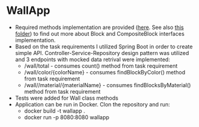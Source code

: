 # WallApp

* Required methods implementation are provided ([here](https://github.com/jankee1/WallApp/blob/master/src/main/java/com/wallapp/WallApp/model/wall/Wall.java). See also [this folder](https://github.com/jankee1/WallApp/tree/master/src/main/java/com/wallapp/WallApp/model/block)) to find out more about Block and CompositeBlock interfaces implementation.
* Based on the task requirements I utilized Spring Boot in order to create simple API. Controller-Service-Repository design pattern was utilized and 3 endpoints with mocked data retrival were implemented:
  * /wall/total - consumes count() method from task requirement
  * /wall/color/{colorName} - consumes findBlockByColor() method from task requirement
  * /wall//material/{materialName} - consumes findBlocksByMaterial() method from task requirement
* Tests were added for Wall class methods
* Application can be run in Docker. Clon the repository and run:
  * docker build -t wallapp . 
  * docker run -p 8080:8080 wallapp   
